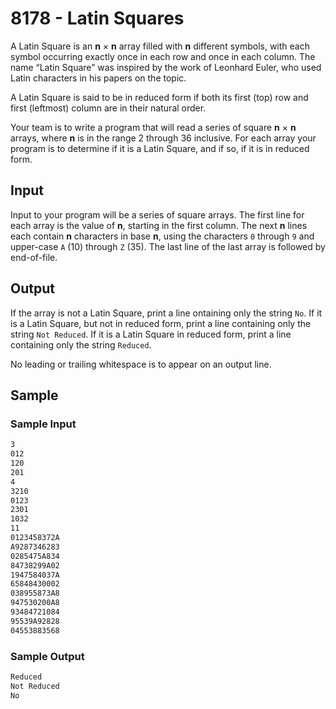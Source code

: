 # 8178 - Latin Squares

A Latin Square is an **n** × **n** array filled with **n** different symbols, with each symbol occurring exactly once in each row and once in each column. The name “Latin Square” was inspired by the work of Leonhard Euler, who used Latin characters in his papers on the topic.

A Latin Square is said to be in reduced form if both its first (top) row and first (leftmost) column are in their natural order.

Your team is to write a program that will read a series of square **n** × **n** arrays, where **n** is in the range 2 through 36 inclusive. For each array your program is to determine if it is a Latin Square, and if so, if it is in reduced form.

## Input

Input to your program will be a series of square arrays. The first line for each array is the value of **n**, starting in the first column. The next **n** lines each contain **n** characters in base **n**, using the characters `0` through `9` and upper-case `A` (10) through `Z` (35). The last line of the last array is followed by end-of-file.

## Output

If the array is not a Latin Square, print a line ontaining only the string `No`. If it is a Latin Square, but not in reduced form, print a line containing only the string `Not Reduced`. If it is a Latin Square in reduced form, print a line containing only the string `Reduced`.

No leading or trailing whitespace is to appear on an output line.

## Sample

### Sample Input

```txt
3
012
120
201
4
3210
0123
2301
1032
11
0123458372A
A9287346283
0285475A834
84738299A02
1947584037A
65848430002
038955873A8
947530200A8
93484721084
95539A92828
04553883568
```

### Sample Output

```txt
Reduced
Not Reduced
No
```
